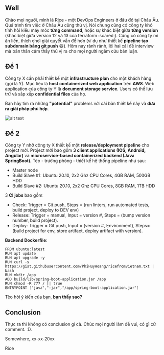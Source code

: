 ## Well

Chào mọi người, mình là Rice - một DevOps Engineers ở đâu đó tại Châu Âu. Quá trình tìm việc ở Châu Âu cũng thú vị. Nói chung cũng có công ty khó tính hỏi kiểu máy móc **từng command**, hoặc sự khác biệt giữa **từng version** (khác biệt giữa version 12 và 13 của terraform :scared:). Cũng có công ty mì ăn liền, thích chơi giải quyết vấn đề hơn (ví dụ như thiết kế **pipeline tạo subdomain bằng git push** :smile:). Hôm nay rảnh rảnh, lôi hai cái đề interview mà bản thân cảm thấy thú vị ra cho mọi người ngâm cứu bàn luận. 

## Đề 1

Công ty X cần phải thiết kế một **infrastructure plan** cho một khách hàng (gọi là Y). Mục tiêu là **host containerized web application** trên **AWS**. Web application của công ty Y là **document storage service**. Users có thể lưu trữ và sắp xếp **confidential files** của họ.
 
Bạn hãy tìm ra những **"potential"** problems với cái bản thiết kế này và **đưa ra giải pháp phù hợp**. 

![alt text](https://s3-ap-southeast-1.amazonaws.com/kipalog.com/s8gig63z89_image.png)

## Đề 2

Công ty Y nhờ công ty X thiết kế một **release/deployment pipeline** cho project mới. Project mới bao gồm **3 client applications (IOS, Android, Angular)** và **microservice-based containerized backend (Java SpringBoot)**. Tèo - trưởng phòng - thiết kế hệ thống pipeline như sau:

- Master node
- Build Slave #1: Ubuntu 20.10, 2x2 Ghz CPU Cores, 4GB RAM, 500GB HDD
- Build Slave #2: Ubuntu 20.10, 2x2 Ghz CPU Cores, 8GB RAM, 1TB HDD

3 **CI jobs** bao gồm:
- Check: Trigger = Git push, Steps = (run linters, run automated tests, build project, deploy to DEV env)
- Release: Trigger = manual, Input = version #, Steps = (bump version number, build project).
- Deploy: Trigger = Git push, Input = (version #, Environment), Steps= (build project for env, store artifact, deploy artifact with version). 

**Backend Dockerfile**:

```
FROM ubuntu:latest
RUN apt update
RUN apt upgrade -y
RUN curl -s
https://gist.githubusercontent.com/PhiHuyHoang/ricefromvietnam.txt | bash
RUN mkdir /app
ADD build/lib/spring-boot-application.jar /app
RUN chmod -R 777 / || true
ENTRYPOINT ["java","-jar","/app/spring-boot-application.jar"]
```
Tèo hỏi ý kiến của bạn, **bạn thấy sao?**

## Conclusion
Thực ra thì không có conclusion gì cả. Chúc mọi người làm đề vui, có gì cứ comment. :D. 

Somewhere, xx-xx-20xx

Rice